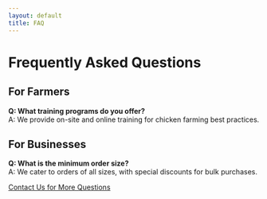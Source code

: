 ```yaml
---
layout: default
title: FAQ
---
```


# Frequently Asked Questions

## For Farmers
**Q: What training programs do you offer?**  
A: We provide on-site and online training for chicken farming best practices.

## For Businesses
**Q: What is the minimum order size?**  
A: We cater to orders of all sizes, with special discounts for bulk purchases.

[Contact Us for More Questions](contact.html)